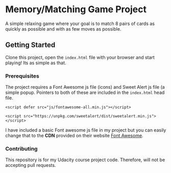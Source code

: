 # Memory/Matching Game Project
A simple relaxing game where your goal is to match 8 pairs of cards as quickly as possible and with as few moves as possible.

## Getting Started

Clone this project, open the `index.html` file with your browser and start playing! Its as simple as that.

### Prerequisites

The project requires a Font Awesome js file (icons) and  Sweet Alert js file (a simple popup.
Pointers to both of these are included in the `index.html` head file.

```<script defer src="js/fontawesome-all.min.js"></script>```

```<script src="https://unpkg.com/sweetalert/dist/sweetalert.min.js"></script>```

I have included a basic Font awesome js file in my project but you can easily change that to the **CDN** provided on their website [Font Awesome](https://fontawesome.com/get-started).

### Contributing

This repository is for my Udacity course project code. Therefore, will not be accepting pull requests.
